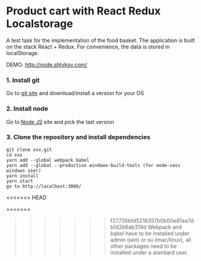 # Product cart with React Redux Localstorage

A test task for the implementation of the food basket. The application is built on the stack React + Redux. For convenience, the data is stored in localStorage.

DEMO: http://node.shtykov.com/

### **1. Install git**  
Go to [git site](https://git-scm.com/downloads) and download/install a version for your OS

### **2. Install node**
Go to [Node JS](https://nodejs.org/en/) site and pick the last version

### **3. Clone the repository and install dependencies**
	git clone xxx.git
	cd xxx
	yarn add --global webpack babel
	yarn add --global --production windows-build-tools (for node-sass windows user)
	yarn install
	yarn start
	go to http://localhost:3000/
<<<<<<< HEAD

=======
	
>>>>>>> f27735bfd5218357b0b00e81ea7db1d2b6ab319d
Webpack and babel have to be installed under admin (win) or su (mac/linux), all other packages need to be installed under a standard user.
